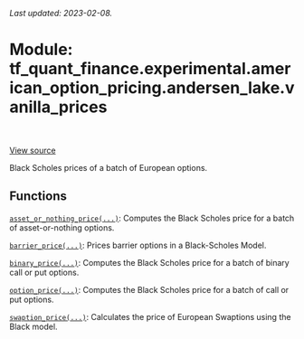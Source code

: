 <!--
This file is generated by a tool. Do not edit directly.
For open-source contributions the docs will be updated automatically.
-->

*Last updated: 2023-02-08.*

<div itemscope itemtype="http://developers.google.com/ReferenceObject">
<meta itemprop="name" content="tf_quant_finance.experimental.american_option_pricing.andersen_lake.vanilla_prices" />
<meta itemprop="path" content="Stable" />
</div>

# Module: tf_quant_finance.experimental.american_option_pricing.andersen_lake.vanilla_prices

<!-- Insert buttons and diff -->

<table class="tfo-notebook-buttons tfo-api" align="left">
</table>

<a target="_blank" href="https://github.com/google/tf-quant-finance/blob/master/tf_quant_finance/black_scholes/vanilla_prices.py">View source</a>



Black Scholes prices of a batch of European options.



## Functions

[`asset_or_nothing_price(...)`](../../../../tf_quant_finance/black_scholes/asset_or_nothing_price.md): Computes the Black Scholes price for a batch of asset-or-nothing options.

[`barrier_price(...)`](../../../../tf_quant_finance/black_scholes/barrier_price.md): Prices barrier options in a Black-Scholes Model.

[`binary_price(...)`](../../../../tf_quant_finance/black_scholes/binary_price.md): Computes the Black Scholes price for a batch of binary call or put options.

[`option_price(...)`](../../../../tf_quant_finance/black_scholes/option_price.md): Computes the Black Scholes price for a batch of call or put options.

[`swaption_price(...)`](../../../../tf_quant_finance/black_scholes/swaption_price.md): Calculates the price of European Swaptions using the Black model.

